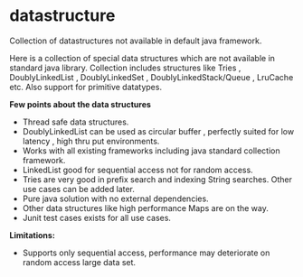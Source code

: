 # datastructure
Collection of datastructures not available in default java framework.

Here is a collection of special data structures which are not available in standard java library. Collection includes structures like Tries , DoublyLinkedList , DoublyLinkedSet ,  DoublyLinkedStack/Queue , LruCache etc. Also support for primitive datatypes.

**Few points about the data structures**

* Thread safe data structures.
* DoublyLinkedList can be used as circular buffer , perfectly suited for low latency , high thru put environments.
* Works with all existing frameworks including java standard collection framework.
* LinkedList  good for sequential access not for random access.
* Tries are very good in prefix search and indexing String searches. Other use cases can be added later.
* Pure java solution with no external dependencies.
* Other data structures like high performance Maps are on the way.
* Junit test cases exists for all use cases.

**Limitations:**

* Supports only sequential access, performance may deteriorate on random access large data set.
